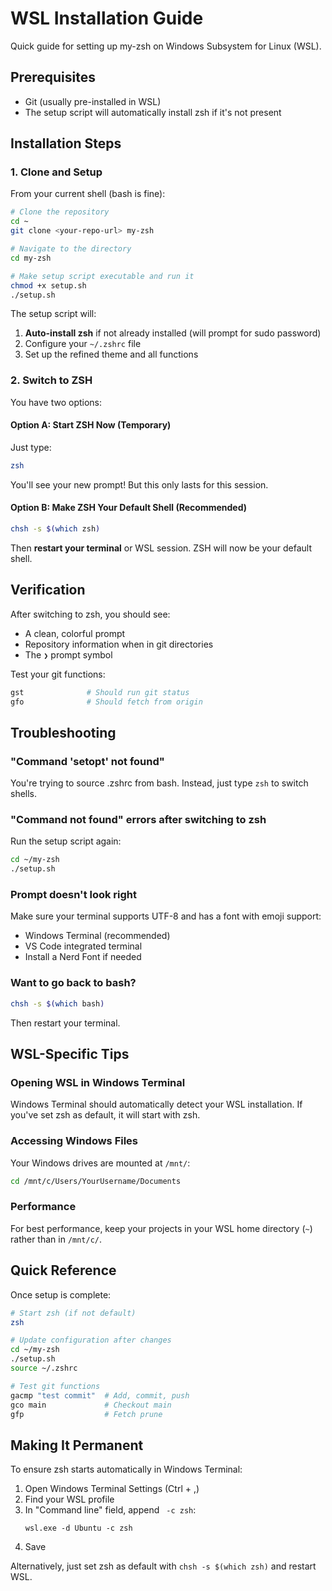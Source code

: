 # WSL Installation Guide

Quick guide for setting up my-zsh on Windows Subsystem for Linux (WSL).

## Prerequisites

- Git (usually pre-installed in WSL)
- The setup script will automatically install zsh if it's not present

## Installation Steps

### 1. Clone and Setup

From your current shell (bash is fine):

```bash
# Clone the repository
cd ~
git clone <your-repo-url> my-zsh

# Navigate to the directory
cd my-zsh

# Make setup script executable and run it
chmod +x setup.sh
./setup.sh
```

The setup script will:
1. **Auto-install zsh** if not already installed (will prompt for sudo password)
2. Configure your `~/.zshrc` file
3. Set up the refined theme and all functions

### 2. Switch to ZSH

You have two options:

#### Option A: Start ZSH Now (Temporary)
Just type:
```bash
zsh
```

You'll see your new prompt! But this only lasts for this session.

#### Option B: Make ZSH Your Default Shell (Recommended)
```bash
chsh -s $(which zsh)
```

Then **restart your terminal** or WSL session. ZSH will now be your default shell.

## Verification

After switching to zsh, you should see:
- A clean, colorful prompt
- Repository information when in git directories
- The `❯` prompt symbol

Test your git functions:
```bash
gst              # Should run git status
gfo              # Should fetch from origin
```

## Troubleshooting

### "Command 'setopt' not found"
You're trying to source .zshrc from bash. Instead, just type `zsh` to switch shells.

### "Command not found" errors after switching to zsh
Run the setup script again:
```bash
cd ~/my-zsh
./setup.sh
```

### Prompt doesn't look right
Make sure your terminal supports UTF-8 and has a font with emoji support:
- Windows Terminal (recommended)
- VS Code integrated terminal
- Install a Nerd Font if needed

### Want to go back to bash?
```bash
chsh -s $(which bash)
```
Then restart your terminal.

## WSL-Specific Tips

### Opening WSL in Windows Terminal
Windows Terminal should automatically detect your WSL installation. If you've set zsh as default, it will start with zsh.

### Accessing Windows Files
Your Windows drives are mounted at `/mnt/`:
```bash
cd /mnt/c/Users/YourUsername/Documents
```

### Performance
For best performance, keep your projects in your WSL home directory (`~`) rather than in `/mnt/c/`.

## Quick Reference

Once setup is complete:

```bash
# Start zsh (if not default)
zsh

# Update configuration after changes
cd ~/my-zsh
./setup.sh
source ~/.zshrc

# Test git functions
gacmp "test commit"  # Add, commit, push
gco main             # Checkout main
gfp                  # Fetch prune
```

## Making It Permanent

To ensure zsh starts automatically in Windows Terminal:
1. Open Windows Terminal Settings (Ctrl + ,)
2. Find your WSL profile
3. In "Command line" field, append ` -c zsh`:
   ```
   wsl.exe -d Ubuntu -c zsh
   ```
4. Save

Alternatively, just set zsh as default with `chsh -s $(which zsh)` and restart WSL.

